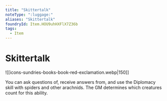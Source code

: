 ```yaml
---
title: "Skittertalk"
noteType: ":luggage:"
aliases: "Skittertalk"
foundryId: Item.HOU9uhHXFlX7Z36b
tags:
  - Item
---
```


# Skittertalk
![[icons-sundries-books-book-red-exclamation.webp|150]]

You can ask questions of, receive answers from, and use the Diplomacy skill with spiders and other arachnids. The GM determines which creatures count for this ability.
